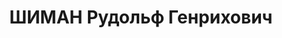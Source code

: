 ---
title: ШИМАН Рудольф Генрихович
description: "Род. в 1913, Германия, г. Ганновер. Проживал: Ярославская обл., г. Ярославль,\
  \ пр. Шмидта, 17. Ярославский шинный з-д, Мастер цеха \n  Арестован 30.05.1937.\
  \ Приговор: ВК ВС СССР, 28.12.1937 – ВМН. Расстрелян 28.12.1937. \n  Реабилитирован\
  \ 28.05.1959"
---